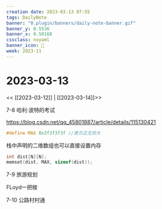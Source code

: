 ```yaml
---
creation date: 2023-03-13 07:55
tags: DailyNote
banner: "0.plugin/banners/daily-note-banner.gif"
banner_y: 0.5536
banner_x: 0.50168
cssclass: noyaml
banner_icon: 💌
week: 2023-11
---
```


# 2023-03-13

<< [[2023-03-12]] | [[2023-03-14]]>>



7-8 哈利·波特的考试

https://blog.csdn.net/qq_45801887/article/details/115130421

```c
#define MAX 0x3f3f3f3f //表示正无穷大
```

栈中声明的二维数组也可以直接设置内存

```cpp
int dist[N][N];
memset(dist, MAX, sizeof(dist));
```

7-9 旅游规划

FLoyd一把梭



7-10 公路村村通

